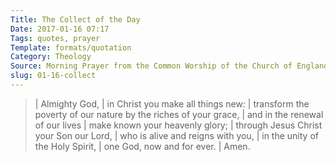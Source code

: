 ```yaml
---
Title: The Collect of the Day
Date: 2017-01-16 07:17
Tags: quotes, prayer
Template: formats/quotation
Category: Theology
Source: Morning Prayer from the Common Worship of the Church of England
slug: 01-16-collect
---
```


> | Almighty God,
> | in Christ you make all things new:
> | transform the poverty of our nature by the riches of your grace,
> | and in the renewal of our lives
> | make known your heavenly glory;
> | through Jesus Christ your Son our Lord,
> | who is alive and reigns with you,
> | in the unity of the Holy Spirit,
> | one God, now and for ever.
> | Amen.
